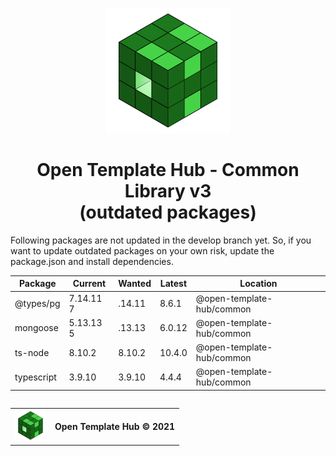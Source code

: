 <p align="center">
  <a href="https://opentemplatehub.com">
    <img src="https://raw.githubusercontent.com/open-template-hub/open-template-hub.github.io/master/assets/logo/brand-logo.png" alt="Logo" width=200>
  </a>
</p>


<h1 align="center">
Open Template Hub - Common Library v3
  <br/>
(outdated packages)
</h1>

Following packages are not updated in the develop branch yet. So, if you want to update outdated packages on your own risk, update the package.json and install dependencies.

| Package      | Current    | Wanted   | Latest   | Location |
| --- | --- | --- | --- | --- |
| @types/pg    | 7.14.11  7 | .14.11   |  8.6.1   | @open-template-hub/common |
| mongoose     | 5.13.13  5 | .13.13   | 6.0.12   | @open-template-hub/common |
| ts-node      |  8.10.2    | 8.10.2   | 10.4.0   | @open-template-hub/common |
| typescript   |  3.9.10    | 3.9.10   |  4.4.4   | @open-template-hub/common |

<table align="right"><tr><td><a href="https://opentemplatehub.com"><img src="https://raw.githubusercontent.com/open-template-hub/open-template-hub.github.io/master/assets/logo/brand-logo.png" width="50px" alt="oth"/></a></td><td><b>Open Template Hub © 2021</b></td></tr></table>

